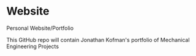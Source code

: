 # Website
Personal Website/Portfolio

This GitHub repo will contain Jonathan Kofman's portfolio of Mechanical Engineering Projects
